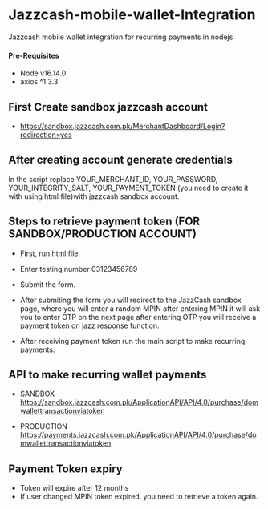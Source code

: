 # Jazzcash-mobile-wallet-Integration
Jazzcash mobile wallet integration for recurring payments in nodejs 

#### Pre-Requisites
- Node v16.14.0
- axios ^1.3.3

## First Create sandbox jazzcash account 
- https://sandbox.jazzcash.com.pk/MerchantDashboard/Login?redirection=yes

## After creating account generate credentials

In the script replace YOUR_MERCHANT_ID, YOUR_PASSWORD, YOUR_INTEGRITY_SALT, YOUR_PAYMENT_TOKEN (you need to create it with using html file)with jazzcash sandbox account.

## Steps to retrieve payment token (FOR SANDBOX/PRODUCTION ACCOUNT)

- First, run html file.
- Enter testing number 03123456789
- Submit the form.
- After submiting the form you will redirect to the JazzCash sandbox page, where you will enter a random MPIN after entering MPIN it will ask you to enter OTP on the next page after entering OTP you will receive a payment token on jazz response function.

- After receiving payment token run the main script to make recurring payments.

## API to make recurring wallet payments
- SANDBOX https://sandbox.jazzcash.com.pk/ApplicationAPI/API/4.0/purchase/domwallettransactionviatoken

- PRODUCTION https://payments.jazzcash.com.pk/ApplicationAPI/API/4.0/purchase/domwallettransactionviatoken

## Payment Token expiry
- Token will expire after 12 months
- If user changed MPIN token expired, you need to retrieve a token again.

